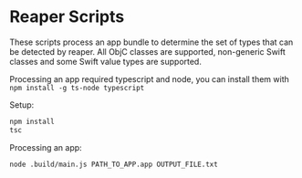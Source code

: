# Reaper Scripts

These scripts process an app bundle to determine the set of types that can be detected by reaper. All ObjC classes are supported, non-generic Swift classes and some Swift value types are supported.

Processing an app required typescript and node, you can install them with `npm install -g ts-node typescript`

Setup:
```bash
npm install
tsc
```

Processing an app:
```bash
node .build/main.js PATH_TO_APP.app OUTPUT_FILE.txt
```

